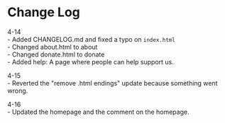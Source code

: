 # Change Log

4-14 <br>- Added CHANGELOG.md and fixed a typo on `index.html` <br>- Changed about.html to about <br>- Changed donate.html to donate
<br>- Added help: A page where people can help support us.

4-15 <br>- Reverted the "remove .html endings" update because something went wrong.

4-16 <br>- Updated the homepage and the comment on the homepage.